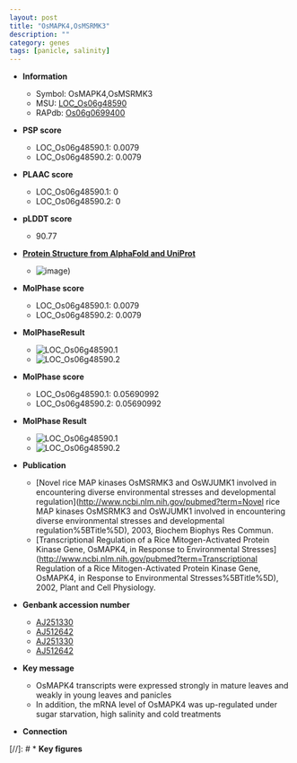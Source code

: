 ```yaml
---
layout: post
title: "OsMAPK4,OsMSRMK3"
description: ""
category: genes
tags: [panicle, salinity]
---
```


* **Information**  
    + Symbol: OsMAPK4,OsMSRMK3  
    + MSU: [LOC_Os06g48590](http://rice.plantbiology.msu.edu/cgi-bin/ORF_infopage.cgi?orf=LOC_Os06g48590)  
    + RAPdb: [Os06g0699400](http://rapdb.dna.affrc.go.jp/viewer/gbrowse_details/irgsp1?name=Os06g0699400)  

* **PSP score**  
    + LOC_Os06g48590.1: 0.0079 
    + LOC_Os06g48590.2: 0.0079 

* **PLAAC score**  
    + LOC_Os06g48590.1: 0 
    + LOC_Os06g48590.2: 0 

* **pLDDT score**
    + 90.77

* **[Protein Structure from AlphaFold and UniProt](https://www.uniprot.org/uniprotkb/Q5Z859/entry#structure)**
    + ![image](https://ricepsp.github.io/images/Q5/AF-Q5Z859-F1.png))

* **MolPhase score**
    + LOC_Os06g48590.1: 0.0079
    + LOC_Os06g48590.2: 0.0079

* **MolPhaseResult**
    + ![LOC_Os06g48590.1](https://ricepsp.github.io/pictures/LOC_Os06g/LOC_Os06g48590.1.png)
    + ![LOC_Os06g48590.2](https://ricepsp.github.io/pictures/LOC_Os06g/LOC_Os06g48590.2.png)

* **MolPhase score**
    + LOC_Os06g48590.1: 0.05690992
    + LOC_Os06g48590.2: 0.05690992

* **MolPhase Result**
    + ![LOC_Os06g48590.1](https://304243504.github.io/Pictures/LOC_Os06g/LOC_Os06g48590.1.png)
    + ![LOC_Os06g48590.2](https://304243504.github.io/Pictures/LOC_Os06g/LOC_Os06g48590.2.png)

* **Publication**  
    + [Novel rice MAP kinases OsMSRMK3 and OsWJUMK1 involved in encountering diverse environmental stresses and developmental regulation](http://www.ncbi.nlm.nih.gov/pubmed?term=Novel rice MAP kinases OsMSRMK3 and OsWJUMK1 involved in encountering diverse environmental stresses and developmental regulation%5BTitle%5D), 2003, Biochem Biophys Res Commun.
    + [Transcriptional Regulation of a Rice Mitogen-Activated Protein Kinase Gene, OsMAPK4, in Response to Environmental Stresses](http://www.ncbi.nlm.nih.gov/pubmed?term=Transcriptional Regulation of a Rice Mitogen-Activated Protein Kinase Gene, OsMAPK4, in Response to Environmental Stresses%5BTitle%5D), 2002, Plant and Cell Physiology.

* **Genbank accession number**  
    + [AJ251330](http://www.ncbi.nlm.nih.gov/nuccore/AJ251330)
    + [AJ512642](http://www.ncbi.nlm.nih.gov/nuccore/AJ512642)
    + [AJ251330](http://www.ncbi.nlm.nih.gov/nuccore/AJ251330)
    + [AJ512642](http://www.ncbi.nlm.nih.gov/nuccore/AJ512642)

* **Key message**  
    + OsMAPK4 transcripts were expressed strongly in mature leaves and weakly in young leaves and panicles
    + In addition, the mRNA level of OsMAPK4 was up-regulated under sugar starvation, high salinity and cold treatments

* **Connection**  

[//]: # * **Key figures**  


